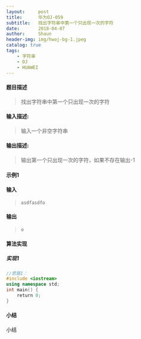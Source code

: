 ```yaml
---
layout:     post
title:      华为OJ-059
subtitle:   找出字符串中第一个只出现一次的字符
date:       2018-04-07
author:     Shaun
header-img: img/hwoj-bg-1.jpeg
catalog: true
tags:
    - 字符串
    - OJ
    - HUAWEI
---
```



#### 题目描述

> 找出字符串中第一个只出现一次的字符

#### 输入描述:

> 输入一个非空字符串

#### 输出描述:

> 输出第一个只出现一次的字符，如果不存在输出-1

#### 示例1

#### 输入

> ```
>asdfasdfo
> ```

#### 输出

> ```
> o
> ```



#### 算法实现



##### 实现1

```C++
//思路1：
#include <iostream>
using namespace std;
int main() {
    return 0;
}
```




#### 小结

小结






